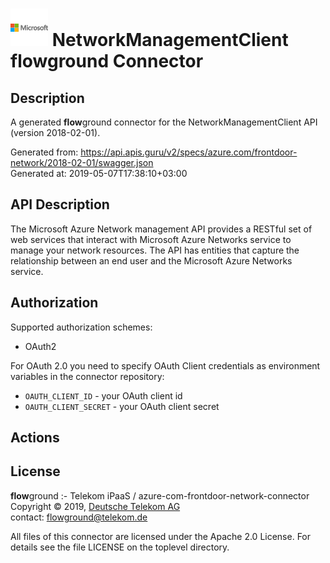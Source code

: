 # ![LOGO](logo.png) NetworkManagementClient **flow**ground Connector

## Description

A generated **flow**ground connector for the NetworkManagementClient API (version 2018-02-01).

Generated from: https://api.apis.guru/v2/specs/azure.com/frontdoor-network/2018-02-01/swagger.json<br/>
Generated at: 2019-05-07T17:38:10+03:00

## API Description

The Microsoft Azure Network management API provides a RESTful set of web services that interact with Microsoft Azure Networks service to manage your network resources. The API has entities that capture the relationship between an end user and the Microsoft Azure Networks service.

## Authorization

Supported authorization schemes:
- OAuth2

For OAuth 2.0 you need to specify OAuth Client credentials as environment variables in the connector repository:
* `OAUTH_CLIENT_ID` - your OAuth client id
* `OAUTH_CLIENT_SECRET` - your OAuth client secret

## Actions

## License

**flow**ground :- Telekom iPaaS / azure-com-frontdoor-network-connector<br/>
Copyright © 2019, [Deutsche Telekom AG](https://www.telekom.de)<br/>
contact: flowground@telekom.de

All files of this connector are licensed under the Apache 2.0 License. For details
see the file LICENSE on the toplevel directory.
